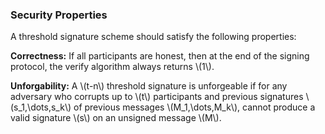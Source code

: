 ### Security Properties

A threshold signature scheme should satisfy the following properties:

**Correctness:** If all participants are honest, then at the end of the signing protocol, the verify algorithm always returns \\(1\\).

**Unforgability:** A \\(t-n\\) threshold signature is unforgeable if for any adversary who corrupts up to \\(t\\) participants and previous signatures \\(s_1,\dots,s_k\\) of previous messages \\(M_1,\dots,M_k\\), cannot produce a valid signature \\(s\\) on an unsigned message \\(M\\).